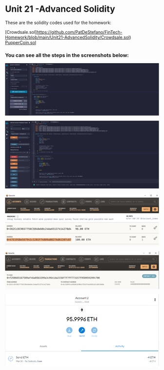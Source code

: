 # Unit 21 -Advanced Solidity

These are the solidity codes used for the homework: 

[Crowdsale.sol]https://github.com/PatDeStefano/FinTech-Homework/blob/main/Unit21-AdvancedSolidity/Crowdsale.sol)
[PupperCoin.sol](https://github.com/PatDeStefano/FinTech-Homework/blob/main/Unit21-AdvancedSolidity/PupperCoin.sol)

### You can see all the steps in the screenshots below:

![Compile](https://github.com/PatDeStefano/FinTech-Homework/blob/main/Unit21-AdvancedSolidity/ScreenShots/Compiler.PNG)

![ConfirmTransact](https://github.com/PatDeStefano/FinTech-Homework/blob/main/Unit21-AdvancedSolidity/ScreenShots/ConfimTransact.PNG)

![ConfirmTransact2](https://github.com/PatDeStefano/FinTech-Homework/blob/main/Unit21-AdvancedSolidity/ScreenShots/ConfimTransact2.PNG)

![ConfirmTransact](https://github.com/PatDeStefano/FinTech-Homework/blob/main/Unit21-AdvancedSolidity/ScreenShots/ConfimTransact3.PNG)

![ConfirmTransact](https://github.com/PatDeStefano/FinTech-Homework/blob/main/Unit21-AdvancedSolidity/ScreenShots/ConfimTransact4.PNG)